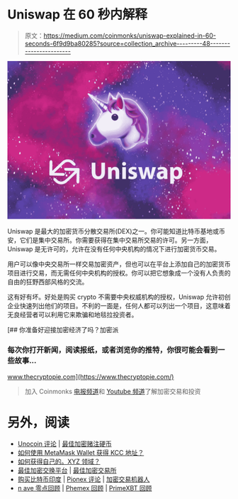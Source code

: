 # Uniswap 在 60 秒内解释

> 原文：<https://medium.com/coinmonks/uniswap-explained-in-60-seconds-6f9d9ba80285?source=collection_archive---------48----------------------->

![](img/facffdd22556b2abbcac2749465a423d.png)

Uniswap 是最大的加密货币分散交易所(DEX)之一。你可能知道比特币基地或币安，它们是集中交易所。你需要获得在集中交易所交易的许可。另一方面，Uniswap 是无许可的，允许在没有任何中央机构的情况下进行加密货币交易。

用户可以像中央交易所一样交易加密资产，但也可以在平台上添加自己的加密货币项目进行交易，而无需任何中央机构的授权。你可以把它想象成一个没有人负责的自由的狂野西部风格的交流。

这有好有坏。好处是购买 crypto 不需要中央权威机构的授权，Uniswap 允许初创企业快速列出他们的项目。不利的一面是，任何人都可以列出一个项目，这意味着无良经营者可以利用它来欺骗和地毯拉投资者。

[](https://www.thecryptopie.com/) [## 你准备好迎接加密经济了吗？加密派

### 每次你打开新闻，阅读报纸，或者浏览你的推特，你很可能会看到一些故事…

www.thecryptopie.com](https://www.thecryptopie.com/) 

> 加入 Coinmonks [电报频道](https://t.me/coincodecap)和 [Youtube 频道](https://www.youtube.com/c/coinmonks/videos)了解加密交易和投资

# 另外，阅读

*   [Unocoin 评论](https://coincodecap.com/unocoin-review) | [最佳加密赌注硬币](https://coincodecap.com/best-crypto-staking-coins)
*   [如何使用 MetaMask Wallet 获得 KCC 地址？](https://coincodecap.com/kcc-address-metamask)
*   [如何获得自己的。XYZ 领域？](https://coincodecap.com/xyz-domain)
*   [最佳加密交换平台](https://coincodecap.com/best-crypto-swap-platforms) | [最佳加密交易所](https://coincodecap.com/crypto-exchange)
*   [购买比特币印度](/coinmonks/buy-bitcoin-in-india-feb50ddfef94) | [Pionex 评论](/coinmonks/pionex-review-exchange-with-crypto-trading-bot-1e459d0191ea) | [加密交易机器人](/coinmonks/crypto-trading-bot-c2ffce8acb2a)
*   [n ave 零点回顾](/coinmonks/ngrave-zero-review-c465cf8307fc) | [Phemex 回顾](/coinmonks/phemex-review-4cfba0b49e28) | [PrimeXBT 回顾](/coinmonks/primexbt-review-88e0815be858)